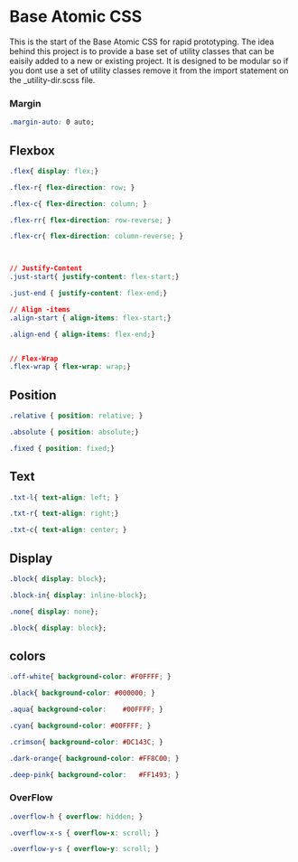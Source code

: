 Base Atomic CSS     
=============================

This is the start of the Base Atomic CSS for rapid prototyping. The idea behind this project is to provide a base set of utility classes that can be eaisily added to a new or existing project. It is designed to be modular so if you dont use a set of utility classes remove it from the import statement on the _utility-dir.scss file. 

### Margin

```css
.margin-auto: 0 auto; 
```

## Flexbox 

```css
.flex{ display: flex;}

.flex-r{ flex-direction: row; }

.flex-c{ flex-direction: column; }

.flex-rr{ flex-direction: row-reverse; }

.flex-cr{ flex-direction: column-reverse; }



// Justify-Content
.just-start{ justify-content: flex-start;}

.just-end { justify-content: flex-end;}

// Align -items 
.align-start { align-items: flex-start;}

.align-end { align-items: flex-end;}


// Flex-Wrap 
.flex-wrap { flex-wrap: wrap;}

```

## Position
```css
.relative { position: relative; }

.absolute { position: absolute;}

.fixed { position: fixed;}
```

## Text
```css
.txt-l{ text-align: left; }

.txt-r{ text-align: right;}

.txt-c{ text-align: center; }
```

## Display
```css
.block{ display: block}; 

.block-in{ display: inline-block}; 

.none{ display: none}; 

.block{ display: block}; 


```

## colors
```css
.off-white{ background-color: #F0FFFF; }

.black{ background-color: #000000; }

.aqua{ background-color: 	#00FFFF; }

.cyan{ background-color: #00FFFF; }

.crimson{ background-color: #DC143C; }

.dark-orange{ background-color: #FF8C00; }

.deep-pink{ background-color: 	#FF1493; }
```

### OverFlow 
```css
.overflow-h { overflow: hidden; }

.overflow-x-s { overflow-x: scroll; }

.overflow-y-s { overflow-y: scroll; }
```